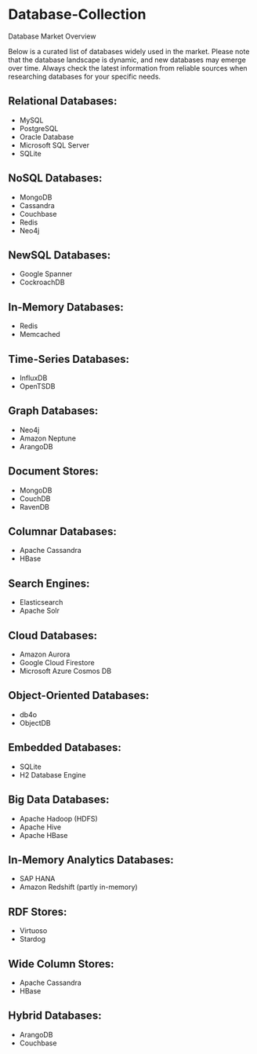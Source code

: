 # Database-Collection  

Database Market Overview

Below is a curated list of databases widely used in the market. Please note that the database landscape is dynamic, and new databases may emerge over time. Always check the latest information from reliable sources when researching databases for your specific needs.

## Relational Databases: 
- MySQL
- PostgreSQL
- Oracle Database
- Microsoft SQL Server
- SQLite

## NoSQL Databases:
- MongoDB
- Cassandra
- Couchbase
- Redis
- Neo4j

## NewSQL Databases:
- Google Spanner
- CockroachDB

## In-Memory Databases:
- Redis
- Memcached

## Time-Series Databases:
- InfluxDB
- OpenTSDB

## Graph Databases:
- Neo4j
- Amazon Neptune
- ArangoDB

## Document Stores:
- MongoDB
- CouchDB
- RavenDB

## Columnar Databases:
- Apache Cassandra
- HBase

## Search Engines:
- Elasticsearch
- Apache Solr

## Cloud Databases:
- Amazon Aurora
- Google Cloud Firestore
- Microsoft Azure Cosmos DB

## Object-Oriented Databases:
- db4o
- ObjectDB

## Embedded Databases:
- SQLite
- H2 Database Engine

## Big Data Databases:
- Apache Hadoop (HDFS)
- Apache Hive
- Apache HBase

## In-Memory Analytics Databases:
- SAP HANA
- Amazon Redshift (partly in-memory)

## RDF Stores:
- Virtuoso
- Stardog

## Wide Column Stores:
- Apache Cassandra
- HBase

## Hybrid Databases:
- ArangoDB
- Couchbase
